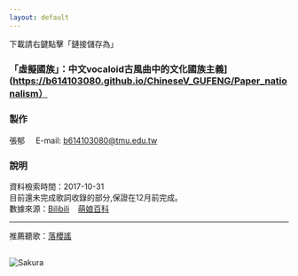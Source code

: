```yaml
---
layout: default
---
```

下載請右鍵點擊「鏈接儲存為」  
### 「虛擬國族」：中文vocaloid古風曲中的文化國族主義](https://b614103080.github.io/ChineseV_GUFENG/Paper_nationalism）
### 製作
張郁     
E-mail: b614103080@tmu.edu.tw    
### 說明
資料檢索時間：2017-10-31   
目前還未完成歌詞收錄的部分,保證在12月前完成。    
數據來源：[Bilibili](https://www.bilibili.com)    [萌娘百科](https://zh.moegirl.org)

---

推薦聽歌：[落櫻謠](http://www.bilibili.com/video/av737993/?from=search&seid=17465627870555694211)

## [](#header-2)
![Sakura](https://i.imgur.com/inwM1W6.jpg)
